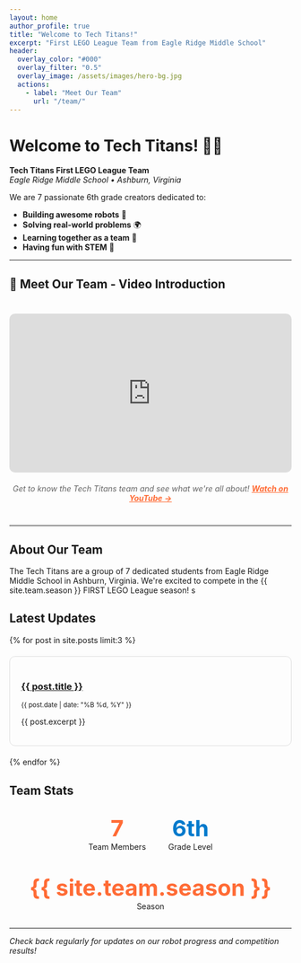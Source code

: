 ```yaml
---
layout: home
author_profile: true
title: "Welcome to Tech Titans!"
excerpt: "First LEGO League Team from Eagle Ridge Middle School"
header:
  overlay_color: "#000"
  overlay_filter: "0.5"
  overlay_image: /assets/images/hero-bg.jpg
  actions:
    - label: "Meet Our Team"
      url: "/team/"
---
```


# Welcome to Tech Titans! 🧱🤖

**Tech Titans First LEGO League Team**  
*Eagle Ridge Middle School • Ashburn, Virginia*

We are 7 passionate 6th grade creators dedicated to:
- **Building awesome robots** 🤖
- **Solving real-world problems** 🌍  
- **Learning together as a team** 🤝
- **Having fun with STEM** 🚀

---

## 🎥 Meet Our Team - Video Introduction

<div style="text-align: center; margin: 40px 0;">
  <div style="position: relative; width: 100%; height: 0; padding-bottom: 56.25%; margin: 20px 0;">
    <iframe 
      style="position: absolute; top: 0; left: 0; width: 100%; height: 100%; border-radius: 10px;" 
      src="https://www.youtube.com/embed/zUXFGyBX0O8" 
      title="Tech Titans FLL Team - Season 2024-25 Introduction" 
      frameborder="0" 
      allow="accelerometer; autoplay; clipboard-write; encrypted-media; gyroscope; picture-in-picture" 
      allowfullscreen>
    </iframe>
  </div>
  <p style="font-style: italic; color: #666;">
    Get to know the Tech Titans team and see what we're all about! 
    <a href="https://www.youtube.com/watch?v=zUXFGyBX0O8" target="_blank" style="color: #ff6b35; font-weight: bold;">
      Watch on YouTube →
    </a>
  </p>
</div>

---

## About Our Team

The Tech Titans are a group of 7 dedicated students from Eagle Ridge Middle School in Ashburn, Virginia. We're excited to compete in the {{ site.team.season }} FIRST LEGO League season!
s

## Latest Updates

{% for post in site.posts limit:3 %}
<div style="border: 1px solid #ddd; padding: 20px; margin: 20px 0; border-radius: 10px;">
  <h3><a href="{{ post.url }}">{{ post.title }}</a></h3>
  <p><small>{{ post.date | date: "%B %d, %Y" }}</small></p>
  <p>{{ post.excerpt }}</p>
</div>
{% endfor %}

## Team Stats

<div style="display: flex; justify-content: center; gap: 40px; margin: 30px 0; flex-wrap: wrap;">
  <div style="text-align: center;">
    <div style="font-size: 2.5rem; font-weight: bold; color: #ff6b35;">7</div>
    <div>Team Members</div>
  </div>
  <div style="text-align: center;">
    <div style="font-size: 2.5rem; font-weight: bold; color: #007acc;">6th</div>
    <div>Grade Level</div>
  </div>
  <div style="text-align: center;">
    <div style="font-size: 2.5rem; font-weight: bold; color: #ff6b35;">{{ site.team.season }}</div>
    <div>Season</div>
  </div>
</div>

---

*Check back regularly for updates on our robot progress and competition results!*